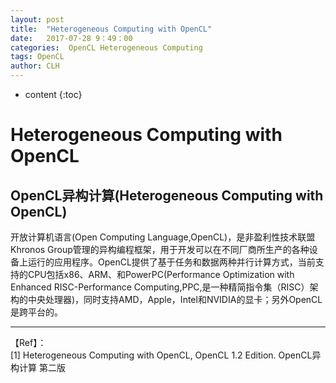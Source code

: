 ```yaml
---
layout: post
title:  "Heterogeneous Computing with OpenCL"
date:   2017-07-28 9：49：00
categories:  OpenCL Heterogeneous Computing
tags: OpenCL
author: CLH
---
```


* content
{:toc}

# Heterogeneous Computing with OpenCL #
## OpenCL异构计算(Heterogeneous Computing with OpenCL) ##

开放计算机语言(Open Computing Language,OpenCL)，是非盈利性技术联盟Khronos Group管理的异构编程框架，用于开发可以在不同厂商所生产的各种设备上运行的应用程序。OpenCL提供了基于任务和数据两种并行计算方式，当前支持的CPU包括x86、ARM、和PowerPC(Performance Optimization with Enhanced RISC-Performance Computing,PPC,是一种精简指令集（RISC）架构的中央处理器)，同时支持AMD，Apple，Intel和NVIDIA的显卡；另外OpenCL是跨平台的。    





----------
【Ref】：     
[1] Heterogeneous Computing with OpenCL, OpenCL 1.2 Edition. OpenCL异构计算 第二版
	